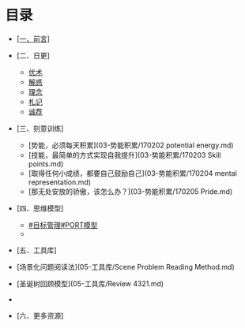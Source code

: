 # 目录

- [[一、前言]](01.md)
- [二、日更]
   - [优术](02-日更/优术.md)
   - [解惑](02-日更/解惑.md)
   - [理念](02-日更/理念.md)
   - [札记](02-日更/札记.md)
   - [诚荐](02-日更/诚荐.md)
- [三、刻意训练]
   - [势能，必须每天积累](03-势能积累/170202 potential energy.md)
   - [技能，最简单的方式实现自我提升](03-势能积累/170203 Skill points.md)
   - [取得任何小成绩，都要自己鼓励自己](03-势能积累/170204 mental representation.md)
   - [那无处安放的骄傲，该怎么办？](03-势能积累/170205 Pride.md)

- [四、思维模型]
  - [#目标管理#PORT模型](04-思维模型/PORT.md)
  - 
- [五、工具库]
 - [场景化问题阅读法](05-工具库/Scene Problem Reading Method.md)
 - [圣诞树回顾模型](05-工具库/Review 4321.md)
 - 
- [六、更多资源]